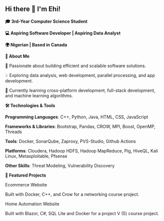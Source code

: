 ## Hi there 👋 I'm Ehi!

**🎓 3rd-Year Computer Science Student**

**💻 Aspiring Software Developer | Aspiring Data Analyst**

**🌍 Nigerian | Based in Canada**


**🚀 About Me**

🌟 Passionate about building efficient and scalable software solutions.

💡 Exploring data analysis, web development, parallel processing, and app development.

🌱 Currently learning cross-platform development, full-stack development, and machine learning algorithms.


**🛠️ Technologies & Tools**

**Programming Languages**: C++, Python, Java, HTML, CSS, JavaScript

**Frameworks & Libraries**: Bootstrap, Pandas, CROW, MPI, Boost, OpenMP, Threads

**Tools**: Docker, SonarQube, Zaproxy, PVS-Studio, Github Actions

**Platforms**: Cloudera, Hadoop HDFS, Hadoop MapReduce, Pig, HiveQL, Kali Linux, Metasploitable, Pfsense

**Other Skills**: Threat Modeling, Vulnerability Discovery


**🌟 Featured Projects**

Ecommerce Website

Built with Docker, C++, and Crow for a networking course project.

Home Automation Website

Built with Blazor, C#, SQL Lite and Docker for a project V (5) course project.



<!--
**Osezuah/Osezuah** is a ✨ _special_ ✨ repository because its `README.md` (this file) appears on your GitHub profile.

Here are some ideas to get you started:

- 🔭 I’m currently working on ...
- 🌱 I’m currently learning ...
- 👯 I’m looking to collaborate on ...
- 🤔 I’m looking for help with ...
- 💬 Ask me about ...
- 📫 How to reach me: ...
- 😄 Pronouns: ...
- ⚡ Fun fact: ...
-->
